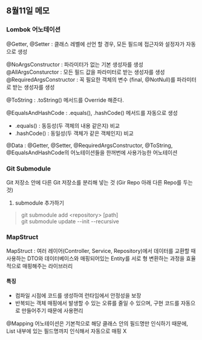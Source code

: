 ## 8월11일 메모

### Lombok 어노테이션
@Getter, @Setter : 클래스 레벨에 선언 할 경우, 모든 필드에 접근자와 설정자가 자동으로 생성 <br>

@NoArgsConstructor : 파라미터가 없는 기본 생성자를 생성<br>
@AllArgsConsturctor : 모든 필드 값을 파라미터로 받는 생성자를 생성<br> 
@RequiredArgsConstructor : 꼭 필요한 객체의 변수 (final, @NotNull)를 파라미터로 받는 생성자를 생성

@ToString : .toString() 메서드를 Override 해준다.

@EqualsAndHashCode : .equals(), .hashCode() 메서드를 자동으로 생성<br>
* .equals() : 동등성(두 객체의 내용 같은지) 비교
* .hashCode() : 동일성(두 객체가 같은 객체인지) 비교

@Data : @Getter, @Setter, @RequiredArgsConstructor, @ToString, @EqualsAndHashCode의 어노테이션들을 한꺼번에 사용가능한 어노테이션

### Git Submodule
Git 저장소 안에 다른 Git 저장소를 분리해 넣는 것 (Gir Repo 아래 다른 Repo를 두는 것)<br>
1. submodule 추가하기

> git submodule add &lt;repository&gt; [path] <br>
> git submodule update --init --recursive

### MapStruct
MapStruct : 여러 레이어(Controller, Service, Repository)에서 데이터를 교환할 때 사용하는 DTO와 데이터베이스와 매핑되어있는 Entity를 서로 형 변환하는 과정을 효율적으로 매핑해주는 라이브러리

#### 특징
- 컴파일 시점에 코드를 생성하여 런타임에서 안정성을 보장
- 반복되는 객체 매핑에서 발생할 수 있는 오류를 줄일 수 있으며, 구현 코드를 자동으로 만들어주기 때문에 사용편리

@Mapping 어노테이션은 기본적으로 해당 클래스 안의 필드명만 인식하기 때문에, List 내부에 있는 필드명까지 인식해서 자동으로 매핑 X
